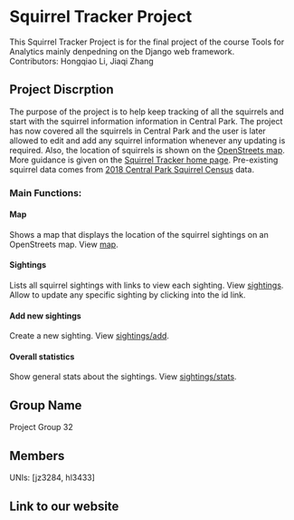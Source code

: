 # Squirrel Tracker Project
This Squirrel Tracker Project is for the final project of the course Tools for Analytics mainly denpedning on the Django web framework. 
<br>Contributors: Hongqiao Li, Jiaqi Zhang
<br>
## Project Discrption
The purpose of the project is to help keep tracking of all the squirrels and start with the squirrel information information in Central Park. The project has now covered all the squirrels in Central Park and the user is later allowed to edit and add any squirrel information whenever any updating is required. Also, the location of squirrels is shown on the [OpenStreets map](https://www.openstreetmap.org/about/). More guidance is given on the [Squirrel Tracker home page](www.google.com). Pre-existing squirrel data comes from [2018 Central Park Squirrel Census](https://data.cityofnewyork.us/Environment/2018-Central-Park-Squirrel-Census-Squirrel-Data/vfnx-vebw) data.
### Main Functions:
#### Map
Shows a map that displays the location of the squirrel sightings on an OpenStreets map. View [map](www.google.com/map).
#### Sightings
Lists all squirrel sightings with links to view each sighting. View [sightings](www.google.com/sightings).
<br> Allow to update any specific sighting by clicking into the id link. 
#### Add new sightings
Create a new sighting. View [sightings/add](www.google.com/add).
#### Overall statistics
Show general stats about the sightings. View [sightings/stats](www.google.com/stats).
<br>
## Group Name
Project Group 32
<br>
## Members
UNIs: [jz3284, hl3433]
<br>
## Link to our website

